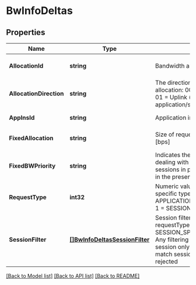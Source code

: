 # BwInfoDeltas

## Properties
Name | Type | Description | Notes
------------ | ------------- | ------------- | -------------
**AllocationId** | **string** | Bandwidth allocation instance identifier | [optional] [default to null]
**AllocationDirection** | **string** | The direction of the requested BW allocation: 00 &#x3D; Downlink (towards the UE) 01 &#x3D; Uplink (towards the application/session) 10 &#x3D; Symmetrical | [optional] [default to null]
**AppInsId** | **string** | Application instance identifier | [default to null]
**FixedAllocation** | **string** | Size of requested fixed BW allocation in [bps] | [optional] [default to null]
**FixedBWPriority** | **string** | Indicates the allocation priority when dealing with several applications or sessions in parallel. Values are not defined in the present document | [optional] [default to null]
**RequestType** | **int32** | Numeric value (0 - 255) corresponding to specific type of consumer as following: 0 &#x3D; APPLICATION_SPECIFIC_BW_ALLOCATION 1 &#x3D; SESSION_SPECIFIC_BW_ALLOCATION | [default to null]
**SessionFilter** | [**[]BwInfoDeltasSessionFilter**](BwInfoDeltas_sessionFilter.md) | Session filtering criteria, applicable when requestType is set as SESSION_SPECIFIC_BW_ALLOCATION. Any filtering criteria shall define a single session only. In case multiple sessions match sessionFilter the request shall be rejected | [optional] [default to null]

[[Back to Model list]](../README.md#documentation-for-models) [[Back to API list]](../README.md#documentation-for-api-endpoints) [[Back to README]](../README.md)

